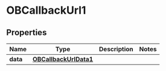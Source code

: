 
# OBCallbackUrl1

## Properties
Name | Type | Description | Notes
------------ | ------------- | ------------- | -------------
**data** | [**OBCallbackUrlData1**](OBCallbackUrlData1.md) |  | 



